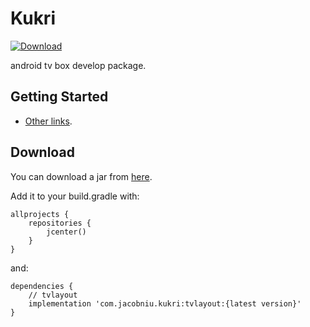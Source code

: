 # Kukri

 [ ![Download](https://api.bintray.com/packages/jacobniu/android/kukri/images/download.svg?version=1.0.0) ](https://bintray.com/jacobniu/android/kukri/1.0.0/link)<br>

android tv box develop package.

## Getting Started

- [Other links](https://github.com/googlesamples?utf8=✓&q=tv&type=&language=).

## Download

You can download a jar from [here](https://bintray.com/jacobniu/android/kukri).

Add it to your build.gradle with:
```
allprojects {
    repositories {
        jcenter()
    }
}
```
and:
```
dependencies {
    // tvlayout
    implementation 'com.jacobniu.kukri:tvlayout:{latest version}'
}
```